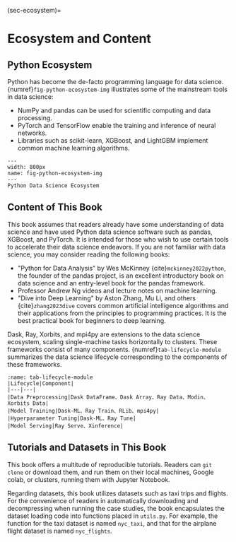 (sec-ecosystem)=
# Ecosystem and Content

## Python Ecosystem

Python has become the de-facto programming language for data science. {numref}`fig-python-ecosystem-img` illustrates some of the mainstream tools in data science:

* NumPy and pandas can be used for scientific computing and data processing.
* PyTorch and TensorFlow enable the training and inference of neural networks.
* Libraries such as scikit-learn, XGBoost, and LightGBM implement common machine learning algorithms.

```{figure} ../img/ch-data-science/python-ecosystem.svg
---
width: 800px
name: fig-python-ecosystem-img
---
Python Data Science Ecosystem
```

## Content of This Book

This book assumes that readers already have some understanding of data science and have used Python data science software such as pandas, XGBoost, and PyTorch. It is intended for those who wish to use certain tools to accelerate their data science endeavors. If you are not familiar with data science, you may consider reading the following books:

* "Python for Data Analysis" by Wes McKinney {cite}`mckinney2022python`, the founder of the pandas project, is an excellent introductory book on data science and an entry-level book for the pandas framework.
* Professor Andrew Ng videos and lecture notes on machine learning.
* "Dive into Deep Learning" by Aston Zhang, Mu Li, and others {cite}`zhang2023dive` covers common artificial intelligence algorithms and their applications from the principles to programming practices. It is the best practical book for beginners to deep learning.

Dask, Ray, Xorbits, and mpi4py are extensions to the data science ecosystem, scaling single-machine tasks horizontally to clusters. These frameworks consist of many components. {numref}`tab-lifecycle-module` summarizes the data science lifecycle corresponding to the components of these frameworks.

```{table} Data Science Lifecycle and Framework Components
:name: tab-lifecycle-module
|Lifecycle|Component|
|---|---|
|Data Preprocessing|Dask DataFrame、Dask Array、Ray Data、Modin、Xorbits Data|
|Model Training|Dask-ML、Ray Train、RLib、mpi4py|
|Hyperparameter Tuning|Dask-ML、Ray Tune|
|Model Serving|Ray Serve、Xinference|
```

## Tutorials and Datasets in This Book

This book offers a multitude of reproducible tutorials. Readers can `git clone` or download them, and run them on their local machines, Google colab, or clusters, running them with Jupyter Notebook.

Regarding datasets, this book utilizes datasets such as taxi trips and flights. For the convenience of readers in automatically downloading and decompressing when running the case studies, the book encapsulates the dataset loading code into functions placed in `utils.py`. For example, the function for the taxi dataset is named `nyc_taxi`, and that for the airplane flight dataset is named `nyc_flights`.